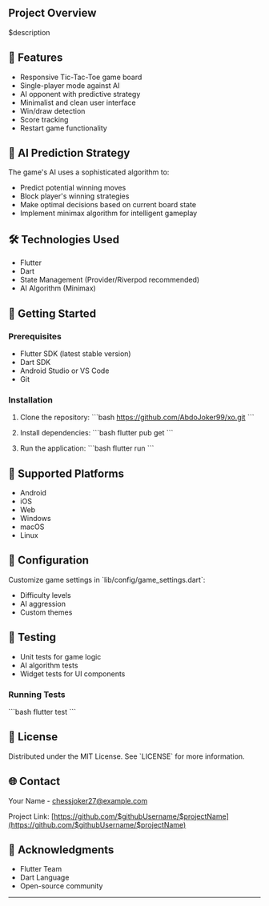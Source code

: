 
## Project Overview
$description

## 🌟 Features
- Responsive Tic-Tac-Toe game board
- Single-player mode against AI
- AI opponent with predictive strategy
- Minimalist and clean user interface
- Win/draw detection
- Score tracking
- Restart game functionality

## 🤖 AI Prediction Strategy
The game's AI uses a sophisticated algorithm to:
- Predict potential winning moves
- Block player's winning strategies
- Make optimal decisions based on current board state
- Implement minimax algorithm for intelligent gameplay

## 🛠 Technologies Used
- Flutter
- Dart
- State Management (Provider/Riverpod recommended)
- AI Algorithm (Minimax)

## 🚀 Getting Started

### Prerequisites
- Flutter SDK (latest stable version)
- Dart SDK
- Android Studio or VS Code
- Git

### Installation

1. Clone the repository:
\`\`\`bash
https://github.com/AbdoJoker99/xo.git
\`\`\`

2. Install dependencies:
\`\`\`bash
flutter pub get
\`\`\`

3. Run the application:
\`\`\`bash
flutter run
\`\`\`

## 📱 Supported Platforms
- Android
- iOS
- Web
- Windows
- macOS
- Linux

## 🔧 Configuration
Customize game settings in \`lib/config/game_settings.dart\`:
- Difficulty levels
- AI aggression
- Custom themes

## 🧪 Testing
- Unit tests for game logic
- AI algorithm tests
- Widget tests for UI components

### Running Tests
\`\`\`bash
flutter test
\`\`\`


## 📄 License
Distributed under the MIT License. See \`LICENSE\` for more information.

## 🌐 Contact
Your Name - chessjoker27@example.com

Project Link: [https://github.com/$githubUsername/$projectName](https://github.com/$githubUsername/$projectName)

## 🙌 Acknowledgments
- Flutter Team
- Dart Language
- Open-source community

---
